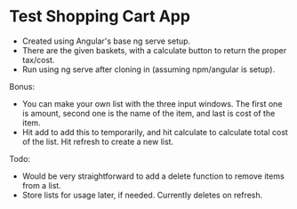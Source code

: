 # Test Shopping Cart App
- Created using Angular's base ng serve setup.
- There are the given baskets, with a calculate button to return the proper tax/cost.
- Run using ng serve after cloning in (assuming npm/angular is setup).


Bonus:
- You can make your own list with the three input windows. The first one is amount, second one is the name of the item, and last is cost of the item.
- Hit add to add this to temporarily, and hit calculate to calculate total cost of the list. Hit refresh to create a new list.


Todo:
- Would be very straightforward to add a delete function to remove items from a list.
- Store lists for usage later, if needed. Currently deletes on refresh.
